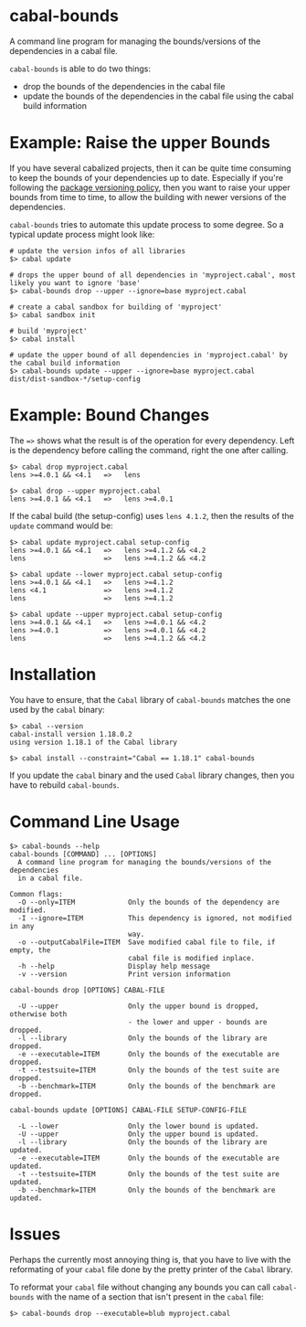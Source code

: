 cabal-bounds
============

A command line program for managing the bounds/versions of the dependencies in a cabal file.

`cabal-bounds` is able to do two things:
* drop the bounds of the dependencies in the cabal file
* update the bounds of the dependencies in the cabal file using the cabal build information

Example: Raise the upper Bounds
===============================

If you have several cabalized projects, then it can be quite time consuming to keep the
bounds of your dependencies up to date. Especially if you're following the [package versioning policy](<http://www.haskell.org/haskellwiki/Package_versioning_policy>),
then you want to raise your upper bounds from time to time, to allow the building with newer
versions of the dependencies.

`cabal-bounds` tries to automate this update process to some degree. So a typical update process might look like:

    # update the version infos of all libraries
    $> cabal update

    # drops the upper bound of all dependencies in 'myproject.cabal', most likely you want to ignore 'base'
    $> cabal-bounds drop --upper --ignore=base myproject.cabal

    # create a cabal sandbox for building of 'myproject'
    $> cabal sandbox init
      
    # build 'myproject'
    $> cabal install

    # update the upper bound of all dependencies in 'myproject.cabal' by the cabal build information
    $> cabal-bounds update --upper --ignore=base myproject.cabal dist/dist-sandbox-*/setup-config 

Example: Bound Changes
======================

The `=>` shows what the result is of the operation for every dependency. Left is the dependency before
calling the command, right the one after calling.

    $> cabal drop myproject.cabal
    lens >=4.0.1 && <4.1   =>   lens

    $> cabal drop --upper myproject.cabal
    lens >=4.0.1 && <4.1   =>   lens >=4.0.1

If the cabal build (the setup-config) uses `lens 4.1.2`, then the results of the `update` command would be:

    $> cabal update myproject.cabal setup-config
    lens >=4.0.1 && <4.1   =>   lens >=4.1.2 && <4.2
    lens                   =>   lens >=4.1.2 && <4.2

    $> cabal update --lower myproject.cabal setup-config
    lens >=4.0.1 && <4.1   =>   lens >=4.1.2
    lens <4.1              =>   lens >=4.1.2
    lens                   =>   lens >=4.1.2

    $> cabal update --upper myproject.cabal setup-config
    lens >=4.0.1 && <4.1   =>   lens >=4.0.1 && <4.2
    lens >=4.0.1           =>   lens >=4.0.1 && <4.2
    lens                   =>   lens >=4.1.2 && <4.2

Installation
============

You have to ensure, that the `Cabal` library of `cabal-bounds` matches the one used by the `cabal` binary:

    $> cabal --version
    cabal-install version 1.18.0.2
    using version 1.18.1 of the Cabal library 

    $> cabal install --constraint="Cabal == 1.18.1" cabal-bounds

If you update the `cabal` binary and the used `Cabal` library changes, then you have to rebuild `cabal-bounds`.

Command Line Usage
==================

    $> cabal-bounds --help
    cabal-bounds [COMMAND] ... [OPTIONS]
      A command line program for managing the bounds/versions of the dependencies
      in a cabal file.
    
    Common flags:
      -O --only=ITEM             Only the bounds of the dependency are modified.
      -I --ignore=ITEM           This dependency is ignored, not modified in any
                                 way.
      -o --outputCabalFile=ITEM  Save modified cabal file to file, if empty, the
                                 cabal file is modified inplace.
      -h --help                  Display help message
      -v --version               Print version information
    
    cabal-bounds drop [OPTIONS] CABAL-FILE
    
      -U --upper                 Only the upper bound is dropped, otherwise both
                                 - the lower and upper - bounds are dropped.
      -l --library               Only the bounds of the library are dropped.
      -e --executable=ITEM       Only the bounds of the executable are dropped.
      -t --testsuite=ITEM        Only the bounds of the test suite are dropped.
      -b --benchmark=ITEM        Only the bounds of the benchmark are dropped.
    
    cabal-bounds update [OPTIONS] CABAL-FILE SETUP-CONFIG-FILE
    
      -L --lower                 Only the lower bound is updated.
      -U --upper                 Only the upper bound is updated.
      -l --library               Only the bounds of the library are updated.
      -e --executable=ITEM       Only the bounds of the executable are updated.
      -t --testsuite=ITEM        Only the bounds of the test suite are updated.
      -b --benchmark=ITEM        Only the bounds of the benchmark are updated.

Issues
======

Perhaps the currently most annoying thing is, that you have to live with the reformating of your
`cabal` file done by the pretty printer of the `Cabal` library.

To reformat your `cabal` file without changing any bounds you can call `cabal-bounds` with the name of
a section that isn't present in the `cabal` file:

    $> cabal-bounds drop --executable=blub myproject.cabal
